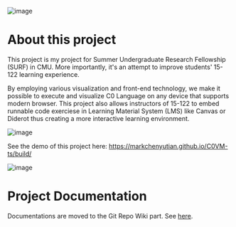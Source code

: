 ![image](https://user-images.githubusercontent.com/47029019/177197388-a7884f33-ae32-45bb-91de-139a8ff04cbf.png)

# About this project

This project is my project for Summer Undergraduate Research Fellowship (SURF) in CMU. More importantly, it's an attempt to improve students' 15-122 learning experience.

By employing various visualization and front-end technology, we make it possible to execute and visualize C0 Language on any device that supports modern browser. This project also allows instructors of 15-122 to embed runnable code exerciese in Learning Material System (LMS) like Canvas or Diderot thus creating a more interactive learning environment.

![image](https://user-images.githubusercontent.com/47029019/177198127-8f17d13b-e09f-4d1c-b214-b3bcad33e9ae.png)

See the demo of this project here: https://markchenyutian.github.io/C0VM-ts/build/

![image](https://user-images.githubusercontent.com/47029019/177198023-009f33c2-f925-4752-a6e4-a50d2a216aa2.png)


# Project Documentation

Documentations are moved to the Git Repo Wiki part. See [here](https://github.com/MarkChenYutian/C0VM-ts/wiki/Main).
